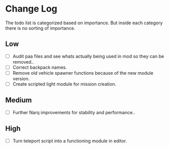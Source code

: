# Change Log
The todo list is categorized based on importance. But inside each category there is no sorting of importance.

## Low

- [ ] Audit paa files and see whats actually being used in mod so they can be removed..
- [ ] Correct backpack names.
- [ ] Remove old vehicle spawner functions because of the new module version.
- [ ] Create scripted light module for mission creation.

## Medium

- [ ] Further Narq improvements for stability and performance..

## High
- [ ] Turn teleport script into a functioning module in editor.
